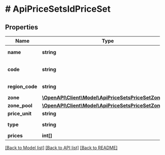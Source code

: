 # # ApiPriceSetsIdPriceSet

## Properties

Name | Type | Description | Notes
------------ | ------------- | ------------- | -------------
**name** | **string** | Price set name | [optional]
**code** | **string** | Price set code. Must be unique. | [optional]
**region_code** | **string** | Price set region code | [optional]
**zone** | [**\OpenAPI\Client\Model\ApiPriceSetsPriceSetZone**](ApiPriceSetsPriceSetZone.md) |  | [optional]
**zone_pool** | [**\OpenAPI\Client\Model\ApiPriceSetsPriceSetZonePool**](ApiPriceSetsPriceSetZonePool.md) |  | [optional]
**price_unit** | **string** | Price Unit | [optional]
**type** | **string** | Price set type | [optional]
**prices** | **int[]** |  | [optional]

[[Back to Model list]](../../README.md#models) [[Back to API list]](../../README.md#endpoints) [[Back to README]](../../README.md)
